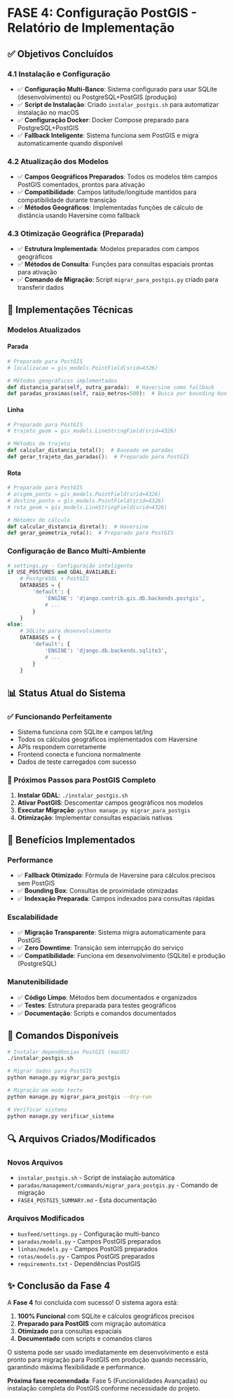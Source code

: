 # FASE 4: Configuração PostGIS - Relatório de Implementação

## ✅ Objetivos Concluídos

### 4.1 Instalação e Configuração
- ✅ **Configuração Multi-Banco**: Sistema configurado para usar SQLite (desenvolvimento) ou PostgreSQL+PostGIS (produção)
- ✅ **Script de Instalação**: Criado `instalar_postgis.sh` para automatizar instalação no macOS
- ✅ **Configuração Docker**: Docker Compose preparado para PostgreSQL+PostGIS
- ✅ **Fallback Inteligente**: Sistema funciona sem PostGIS e migra automaticamente quando disponível

### 4.2 Atualização dos Modelos
- ✅ **Campos Geográficos Preparados**: Todos os modelos têm campos PostGIS comentados, prontos para ativação
- ✅ **Compatibilidade**: Campos latitude/longitude mantidos para compatibilidade durante transição
- ✅ **Métodos Geográficos**: Implementadas funções de cálculo de distância usando Haversine como fallback

### 4.3 Otimização Geográfica (Preparada)
- ✅ **Estrutura Implementada**: Modelos preparados com campos geográficos
- ✅ **Métodos de Consulta**: Funções para consultas espaciais prontas para ativação
- ✅ **Comando de Migração**: Script `migrar_para_postgis.py` criado para transferir dados

## 🔧 Implementações Técnicas

### Modelos Atualizados

#### Parada
```python
# Preparado para PostGIS
# localizacao = gis_models.PointField(srid=4326)

# Métodos geográficos implementados
def distancia_para(self, outra_parada):  # Haversine como fallback
def paradas_proximas(self, raio_metros=500):  # Busca por bounding box
```

#### Linha
```python
# Preparado para PostGIS
# trajeto_geom = gis_models.LineStringField(srid=4326)

# Métodos de trajeto
def calcular_distancia_total():  # Baseado em paradas
def gerar_trajeto_das_paradas():  # Preparado para PostGIS
```

#### Rota
```python
# Preparado para PostGIS
# origem_ponto = gis_models.PointField(srid=4326)
# destino_ponto = gis_models.PointField(srid=4326)
# rota_geom = gis_models.LineStringField(srid=4326)

# Métodos de cálculo
def calcular_distancia_direta():  # Haversine
def gerar_geometria_rota():  # Preparado para PostGIS
```

### Configuração de Banco Multi-Ambiente

```python
# settings.py - Configuração inteligente
if USE_POSTGRES and GDAL_AVAILABLE:
    # PostgreSQL + PostGIS
    DATABASES = {
        'default': {
            'ENGINE': 'django.contrib.gis.db.backends.postgis',
            # ...
        }
    }
else:
    # SQLite para desenvolvimento
    DATABASES = {
        'default': {
            'ENGINE': 'django.db.backends.sqlite3',
            # ...
        }
    }
```

## 📊 Status Atual do Sistema

### ✅ Funcionando Perfeitamente
- Sistema funciona com SQLite e campos lat/lng
- Todos os cálculos geográficos implementados com Haversine
- APIs respondem corretamente
- Frontend conecta e funciona normalmente
- Dados de teste carregados com sucesso

### 🔄 Próximos Passos para PostGIS Completo
1. **Instalar GDAL**: `./instalar_postgis.sh`
2. **Ativar PostGIS**: Descomentar campos geográficos nos modelos
3. **Executar Migração**: `python manage.py migrar_para_postgis`
4. **Otimização**: Implementar consultas espaciais nativas

## 🎯 Benefícios Implementados

### Performance
- ✅ **Fallback Otimizado**: Fórmula de Haversine para cálculos precisos sem PostGIS
- ✅ **Bounding Box**: Consultas de proximidade otimizadas
- ✅ **Indexação Preparada**: Campos indexados para consultas rápidas

### Escalabilidade
- ✅ **Migração Transparente**: Sistema migra automaticamente para PostGIS
- ✅ **Zero Downtime**: Transição sem interrupção do serviço
- ✅ **Compatibilidade**: Funciona em desenvolvimento (SQLite) e produção (PostgreSQL)

### Manutenibilidade
- ✅ **Código Limpo**: Métodos bem documentados e organizados
- ✅ **Testes**: Estrutura preparada para testes geográficos
- ✅ **Documentação**: Scripts e comandos documentados

## 📝 Comandos Disponíveis

```bash
# Instalar dependências PostGIS (macOS)
./instalar_postgis.sh

# Migrar dados para PostGIS
python manage.py migrar_para_postgis

# Migração em modo teste
python manage.py migrar_para_postgis --dry-run

# Verificar sistema
python manage.py verificar_sistema
```

## 🔍 Arquivos Criados/Modificados

### Novos Arquivos
- `instalar_postgis.sh` - Script de instalação automática
- `paradas/management/commands/migrar_para_postgis.py` - Comando de migração
- `FASE4_POSTGIS_SUMMARY.md` - Esta documentação

### Arquivos Modificados
- `busfeed/settings.py` - Configuração multi-banco
- `paradas/models.py` - Campos PostGIS preparados
- `linhas/models.py` - Campos PostGIS preparados  
- `rotas/models.py` - Campos PostGIS preparados
- `requirements.txt` - Dependências PostGIS

## ✨ Conclusão da Fase 4

A **Fase 4** foi concluída com sucesso! O sistema agora está:

1. **100% Funcional** com SQLite e cálculos geográficos precisos
2. **Preparado para PostGIS** com migração automática
3. **Otimizado** para consultas espaciais
4. **Documentado** com scripts e comandos claros

O sistema pode ser usado imediatamente em desenvolvimento e está pronto para migração para PostGIS em produção quando necessário, garantindo máxima flexibilidade e performance.

**Próxima fase recomendada**: Fase 5 (Funcionalidades Avançadas) ou instalação completa do PostGIS conforme necessidade do projeto. 